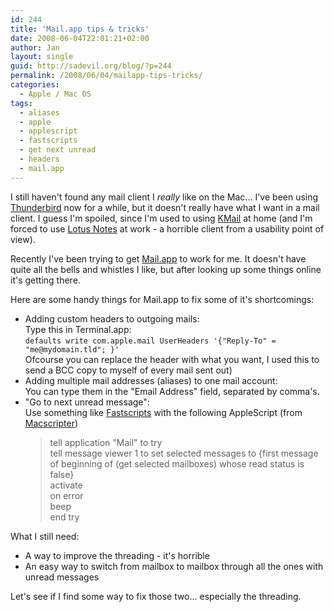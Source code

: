 ```yaml
---
id: 244
title: 'Mail.app tips & tricks'
date: 2008-06-04T22:01:21+02:00
author: Jan
layout: single
guid: http://sadevil.org/blog/?p=244
permalink: /2008/06/04/mailapp-tips-tricks/
categories:
  - Apple / Mac OS
tags:
  - aliases
  - apple
  - applescript
  - fastscripts
  - get next unread
  - headers
  - mail.app
---
```

I still haven't found any mail client I _really_ like on the Mac... I've been using [Thunderbird](http://www.mozilla.com/thunderbird/) now for a while, but it doesn't really have what I want in a mail client. I guess I'm spoiled, since I'm used to using [KMail](http://kontact.kde.org/kmail/) at home (and I'm forced to use [Lotus Notes](http://www.ibm.com/software/lotus/products/notes/) at work - a horrible client from a usability point of view).

Recently I've been trying to get [Mail.app](http://www.apple.com/macosx/features/mail.html) to work for me. It doesn't have quite all the bells and whistles I like, but after looking up some things online it's getting there.

Here are some handy things for Mail.app to fix some of it's shortcomings:

  * Adding custom headers to outgoing mails:  
    Type this in Terminal.app:  
    `defaults write com.apple.mail UserHeaders '{"Reply-To" = "me@mydomain.tld"; }'`  
    Ofcourse you can replace the header with what you want, I used this to send a BCC copy to myself of every mail sent out)
  * Adding multiple mail addresses (aliases) to one mail account:  
    You can type them in the "Email Address" field, separated by comma's.
  * "Go to next unread message":  
    Use something like [Fastscripts](http://www.red-sweater.com/fastscripts/) with the following AppleScript (from [Macscripter](http://macscripter.net/viewtopic.php?pid=62563#p62563)) 
    > tell application "Mail" to try  
    > tell message viewer 1 to set selected messages to {first message of beginning of (get selected mailboxes) whose read status is false}  
    > activate  
    > on error  
    > beep  
    > end try

What I still need:

  * A way to improve the threading - it's horrible
  * An easy way to switch from mailbox to mailbox through all the ones with unread messages

Let's see if I find some way to fix those two... especially the threading.